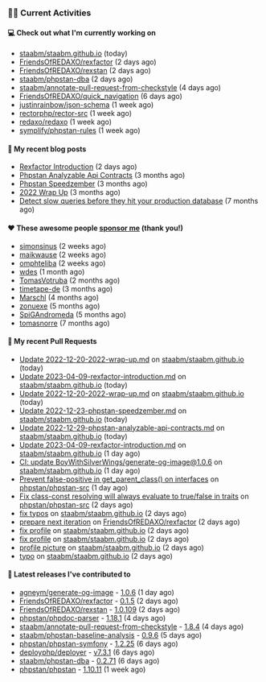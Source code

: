 ### 👨‍💻 Current Activities


#### 💻 Check out what I'm currently working on

- [staabm/staabm.github.io](https://github.com/staabm/staabm.github.io) (today)
- [FriendsOfREDAXO/rexfactor](https://github.com/FriendsOfREDAXO/rexfactor) (2 days ago)
- [FriendsOfREDAXO/rexstan](https://github.com/FriendsOfREDAXO/rexstan) (2 days ago)
- [staabm/phpstan-dba](https://github.com/staabm/phpstan-dba) (2 days ago)
- [staabm/annotate-pull-request-from-checkstyle](https://github.com/staabm/annotate-pull-request-from-checkstyle) (4 days ago)
- [FriendsOfREDAXO/quick_navigation](https://github.com/FriendsOfREDAXO/quick_navigation) (6 days ago)
- [justinrainbow/json-schema](https://github.com/justinrainbow/json-schema) (1 week ago)
- [rectorphp/rector-src](https://github.com/rectorphp/rector-src) (1 week ago)
- [redaxo/redaxo](https://github.com/redaxo/redaxo) (1 week ago)
- [symplify/phpstan-rules](https://github.com/symplify/phpstan-rules) (1 week ago)


#### 📜 My recent blog posts

- [Rexfactor Introduction](https://staabm.github.io/2023/04/09/rexfactor-introduction.html) (2 days ago)
- [Phpstan Analyzable Api Contracts](https://staabm.github.io/2022/12/29/phpstan-analyzable-api-contracts.html) (3 months ago)
- [Phpstan Speedzember](https://staabm.github.io/2022/12/23/phpstan-speedzember.html) (3 months ago)
- [2022 Wrap Up](https://staabm.github.io/2022/12/20/2022-wrap-up.html) (3 months ago)
- [Detect slow queries before they hit your production database](https://staabm.github.io/2022/08/16/phpstan-dba-query-plan-analysis.html) (7 months ago)


#### ❤️ These awesome people [sponsor me](https://github.com/sponsors/staabm) (thank you!)

- [simonsinus](https://github.com/simonsinus) (2 weeks ago)
- [maikwause](https://github.com/maikwause) (2 weeks ago)
- [omphteliba](https://github.com/omphteliba) (2 weeks ago)
- [wdes](https://github.com/wdes) (1 month ago)
- [TomasVotruba](https://github.com/TomasVotruba) (2 months ago)
- [timetape-de](https://github.com/timetape-de) (3 months ago)
- [Marschl](https://github.com/Marschl) (4 months ago)
- [zonuexe](https://github.com/zonuexe) (5 months ago)
- [SpiGAndromeda](https://github.com/SpiGAndromeda) (5 months ago)
- [tomasnorre](https://github.com/tomasnorre) (7 months ago)


#### 🔨 My recent Pull Requests

- [Update 2022-12-20-2022-wrap-up.md](https://github.com/staabm/staabm.github.io/pull/55) on [staabm/staabm.github.io](https://github.com/staabm/staabm.github.io) (today)
- [Update 2023-04-09-rexfactor-introduction.md](https://github.com/staabm/staabm.github.io/pull/54) on [staabm/staabm.github.io](https://github.com/staabm/staabm.github.io) (today)
- [Update 2022-12-20-2022-wrap-up.md](https://github.com/staabm/staabm.github.io/pull/53) on [staabm/staabm.github.io](https://github.com/staabm/staabm.github.io) (today)
- [Update 2022-12-23-phpstan-speedzember.md](https://github.com/staabm/staabm.github.io/pull/52) on [staabm/staabm.github.io](https://github.com/staabm/staabm.github.io) (today)
- [Update 2022-12-29-phpstan-analyzable-api-contracts.md](https://github.com/staabm/staabm.github.io/pull/51) on [staabm/staabm.github.io](https://github.com/staabm/staabm.github.io) (today)
- [Update 2023-04-09-rexfactor-introduction.md](https://github.com/staabm/staabm.github.io/pull/50) on [staabm/staabm.github.io](https://github.com/staabm/staabm.github.io) (1 day ago)
- [CI: update BoyWithSilverWings/generate-og-image@1.0.6](https://github.com/staabm/staabm.github.io/pull/48) on [staabm/staabm.github.io](https://github.com/staabm/staabm.github.io) (1 day ago)
- [Prevent false-positive in get_parent_class() on interfaces](https://github.com/phpstan/phpstan-src/pull/2336) on [phpstan/phpstan-src](https://github.com/phpstan/phpstan-src) (1 day ago)
- [Fix class-const resolving will always evaluate to true/false in traits](https://github.com/phpstan/phpstan-src/pull/2335) on [phpstan/phpstan-src](https://github.com/phpstan/phpstan-src) (2 days ago)
- [fix typos](https://github.com/staabm/staabm.github.io/pull/47) on [staabm/staabm.github.io](https://github.com/staabm/staabm.github.io) (2 days ago)
- [prepare next iteration](https://github.com/FriendsOfREDAXO/rexfactor/pull/65) on [FriendsOfREDAXO/rexfactor](https://github.com/FriendsOfREDAXO/rexfactor) (2 days ago)
- [fix profile](https://github.com/staabm/staabm.github.io/pull/46) on [staabm/staabm.github.io](https://github.com/staabm/staabm.github.io) (2 days ago)
- [fix profile](https://github.com/staabm/staabm.github.io/pull/45) on [staabm/staabm.github.io](https://github.com/staabm/staabm.github.io) (2 days ago)
- [profile picture](https://github.com/staabm/staabm.github.io/pull/44) on [staabm/staabm.github.io](https://github.com/staabm/staabm.github.io) (2 days ago)
- [typo](https://github.com/staabm/staabm.github.io/pull/43) on [staabm/staabm.github.io](https://github.com/staabm/staabm.github.io) (2 days ago)


#### 🔭 Latest releases I've contributed to

- [agneym/generate-og-image](https://github.com/agneym/generate-og-image) - [1.0.6](https://github.com/agneym/generate-og-image/releases/tag/1.0.6) (1 day ago)
- [FriendsOfREDAXO/rexfactor](https://github.com/FriendsOfREDAXO/rexfactor) - [0.1.5](https://github.com/FriendsOfREDAXO/rexfactor/releases/tag/0.1.5) (2 days ago)
- [FriendsOfREDAXO/rexstan](https://github.com/FriendsOfREDAXO/rexstan) - [1.0.109](https://github.com/FriendsOfREDAXO/rexstan/releases/tag/1.0.109) (2 days ago)
- [phpstan/phpdoc-parser](https://github.com/phpstan/phpdoc-parser) - [1.18.1](https://github.com/phpstan/phpdoc-parser/releases/tag/1.18.1) (4 days ago)
- [staabm/annotate-pull-request-from-checkstyle](https://github.com/staabm/annotate-pull-request-from-checkstyle) - [1.8.4](https://github.com/staabm/annotate-pull-request-from-checkstyle/releases/tag/1.8.4) (4 days ago)
- [staabm/phpstan-baseline-analysis](https://github.com/staabm/phpstan-baseline-analysis) - [0.9.6](https://github.com/staabm/phpstan-baseline-analysis/releases/tag/0.9.6) (5 days ago)
- [phpstan/phpstan-symfony](https://github.com/phpstan/phpstan-symfony) - [1.2.25](https://github.com/phpstan/phpstan-symfony/releases/tag/1.2.25) (6 days ago)
- [deployphp/deployer](https://github.com/deployphp/deployer) - [v7.3.1](https://github.com/deployphp/deployer/releases/tag/v7.3.1) (6 days ago)
- [staabm/phpstan-dba](https://github.com/staabm/phpstan-dba) - [0.2.71](https://github.com/staabm/phpstan-dba/releases/tag/0.2.71) (6 days ago)
- [phpstan/phpstan](https://github.com/phpstan/phpstan) - [1.10.11](https://github.com/phpstan/phpstan/releases/tag/1.10.11) (1 week ago)
